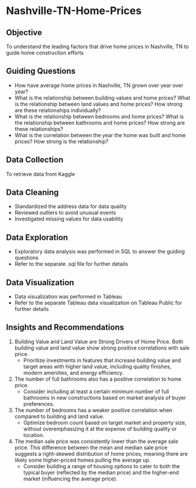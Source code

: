 # Nashville-TN-Home-Prices

## Objective
To understand the leading factors that drive home prices in Nashville, TN to guide home construction efforts

## Guiding Questions
- How have average home prices in Nashville, TN grown over year over year?
- What is the relationship between building values and home prices? What is the relationship between land values and home prices? How strong are these relationships individually?
- What is the relationship between bedrooms and home prices? What is the relationship between bathrooms and home prices? How strong are these relationships?
- What is the correlation between the year the home was built and home prices? How strong is the relationship?

## Data Collection
To retrieve data from Kaggle

## Data Cleaning
- Standardized the address data for data quality 
- Reviewed outliers to avoid unusual events 
- Investigated missing values for data usability


## Data Exploration
- Exploratory data analysis was performed in SQL to answer the guiding questions
- Refer to the separate .sql file for further details

## Data Visualization
- Data visualization was performed in Tableau
- Refer to the separate Tableau data visualization on Tableau Public for further details

## Insights and Recommendations 
1. Building Value and Land Value are Strong Drivers of Home Price. Both building value and land value show strong positive correlations with sale price.
    - Prioritize investments in features that increase building value and target areas with higher land value, including quality finishes, modern amenities, and energy efficiency.
2. The number of full bathrooms also has a positive correlation to home price.
    - Consider including at least a certain minimum number of full bathrooms in new constructions based on market analysis of buyer preferences. 
3. The number of bedrooms has a weaker positive correlation when compared to building and land value. 
    - Optimize bedroom count based on target market and property size, without overemphasizing it at the expense of building quality or location.
4. The median sale price was consistently lower than the average sale price. This difference between the mean and median sale price suggests a right-skewed distribution of home prices, meaning there are likely some higher-priced homes pulling the average up.
    - Consider building a range of housing options to cater to both the typical buyer (reflected by the median price) and the higher-end market (influencing the average price).
